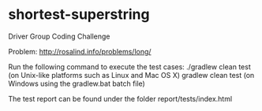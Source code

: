 # shortest-superstring
Driver Group Coding Challenge 

Problem: http://rosalind.info/problems/long/

Run the following command to execute the test cases:
./gradlew clean test (on Unix-like platforms such as Linux and Mac OS X)
gradlew clean test (on Windows using the gradlew.bat batch file)

The test report can be found under the folder report/tests/index.html
